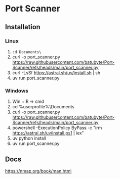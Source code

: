 # Port Scanner

## Installation
### Linux
1. ``cd Documents\``
2. curl -o port_scanner.py https://raw.githubusercontent.com/batubyte/Port-Scanner/refs/heads/main/port_scanner.py
3. curl -LsSf https://astral.sh/uv/install.sh | sh
4. uv run port_scanner.py
### Windows
1. Win + R -> cmd
2. cd %userprofile%\Documents
3. curl -o port_scanner.py https://raw.githubusercontent.com/batubyte/Port-Scanner/refs/heads/main/port_scanner.py
4. powershell -ExecutionPolicy ByPass -c "irm https://astral.sh/uv/install.ps1 | iex"
5. uv python install
6. uv run port_scanner.py

## Docs
https://nmap.org/book/man.html
